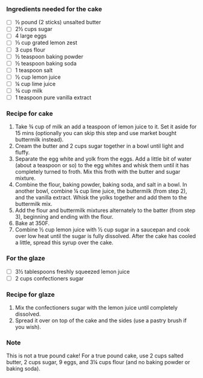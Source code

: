 ### Ingredients needed for the cake

- [ ]  ½ pound (2 sticks) unsalted butter
- [ ]  2½ cups sugar
- [ ]  4 large eggs
- [ ]  ⅓ cup grated lemon zest
- [ ]  3 cups flour
- [ ]  ½ teaspoon baking powder
- [ ]  ½ teaspoon baking soda
- [ ]  1 teaspoon salt
- [ ]  ½ cup lemon juice
- [ ]  ¼ cup lime juice
- [ ]  ¾ cup milk
- [ ]  1 teaspoon pure vanilla extract

### Recipe for cake

1. Take ¾ cup of milk an add a teaspoon of lemon juice to it. Set it aside for 15 mins (optionally you can skip this step and use market bought buttermilk instead).
2. Cream the butter and 2 cups sugar together in a bowl until light and fluffy.
3. Separate the egg white and yolk from the eggs. Add a little bit of water (about a teaspoon or so) to the egg whites and whisk them until it has completely turned to froth. Mix this froth with the butter and sugar mixture.
4. Combine the flour, baking powder, baking soda, and salt in a bowl. In another bowl, combine ¼ cup lime juice, the buttermilk (from step 2), and the vanilla extract. Whisk the yolks together and add them to the buttermilk mix.
5. Add the flour and buttermilk mixtures alternately to the batter (from step 3), beginning and ending with the flour.
6. Bake at 350F.
7. Combine ½ cup lemon juice with ½ cup sugar in a saucepan and cook over low heat until the sugar is fully dissolved. After the cake has cooled a little, spread this syrup over the cake.

### For the glaze

- [ ]  3½ tablespoons freshly squeezed lemon juice
- [ ]  2 cups confectioners sugar

### Recipe for glaze

1. Mix the confectioners sugar with the lemon juice until completely dissolved.
2. Spread it over on top of the cake and the sides (use a pastry brush if you wish).

### Note

This is not a true pound cake! For a true pound cake, use 2 cups salted butter, 2 cups sugar, 9 eggs, and 3¼ cups flour (and no baking powder or baking soda).
